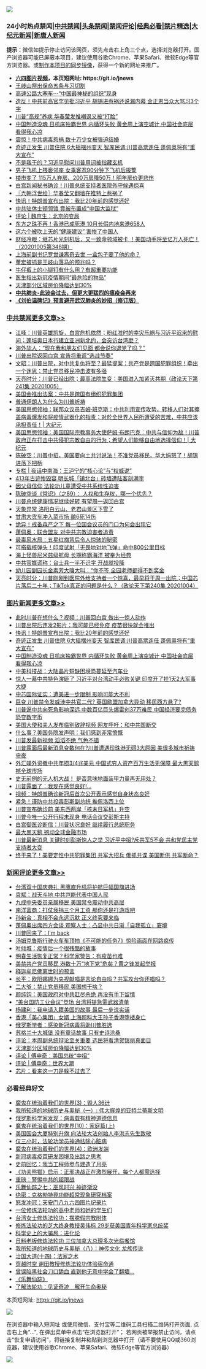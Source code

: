 ![](https://raw.githubusercontent.com/fqnews/bnews/master/64photo/fqnews-qr.jpg)

<div id="tt">
<h3>24小时热点禁闻|<a href="#%E4%B8%AD%E5%85%B1%E7%A6%81%E9%97%BB%E6%9B%B4%E5%A4%9A%E6%96%87%E7%AB%A0">中共禁闻</a>|<a href="#%E5%9B%BE%E7%89%87%E6%96%B0%E9%97%BB%E6%9B%B4%E5%A4%9A%E6%96%87%E7%AB%A0">头条禁闻</a>|<a href="#%E6%96%B0%E9%97%BB%E8%AF%84%E8%AE%BA%E6%9B%B4%E5%A4%9A%E6%96%87%E7%AB%A0">禁闻评论|<a href="#%E5%BF%85%E7%9C%8B%E7%BB%8F%E5%85%B8%E5%A5%BD%E6%96%87">经典必看|<a href="/video.md#%E7%A6%81%E7%89%87%E7%B2%BE%E9%80%89">禁片精选</a>|<a href="https://github.com/fqnews/djy/blob/master/gb/nf1351518.md#1">大纪元新闻</a>|<a href="https://github.com/fqnews/ntdtv/blob/master/gb/prog204.md#1">新唐人新闻</a></h3>
<div><b>提示：</b>微信如提示停止访问该网页，须先点击右上角三个点，选择浏览器打开。国产浏览器可能已屏蔽本项目，建议使用谷歌Chrome、苹果Safari、微软Edge等官方浏览器。或<a href="https://github.com/fqnews/bnews/blob/master/%E5%88%B6%E4%BD%9Cgit%E7%A6%81%E9%97%BB%E9%95%9C%E5%83%8F.md">制作本项目的同步镜像</a>，获得一个新的网址来推广。</div>
<ul>
<li><b><a href="http://d1.bdrive.tk/64.mp4" target="_blank">六四图片视频</a>，本页短网址: https://git.io/jnews</b></li>
<li><a href="/bannedvideo/20201005/1408568.md">王岐山祭出保命五条与习切割</a></li>
<li><a href="/cnnews/20201005/1408382.md">高速公路大塞车⋯“中国最神秘的组织”现身</a></li>
<li><a href="/cnnews/20201005/1408589.md">造反！中共前高官罕见批习近平 胡锡进惹祸还说漏内幕 金正恩当众大骂习3个字</a></li>
<li><a href="/cnnews/20201005/1408414.md">川普“高规”养病 华春莹发推嘲讽又被“打脸”</a></li>
<li><a href="/topimagenews/20201005/1408518.md">中国制造没魂 日机床独霸世界 内循环失败 黄金周上演空城计 中国社会底层 看得我心凉</a></li>
<li><a href="/worldnews/20201005/1408434.md">震惊！中共病毒惹祸 数十万少女被强迫结婚</a></li>
<li><a href="/topimagenews/20201005/1408607.md">奇迹正发生 川普住院 6大摇摆州变天 智库民调:川普高票连任 蓬佩奥将有“重大宣布”</a></li>
<li><a href="/cnnews/20201006/1408723.md">不是我干的？习近平慰问川普用词被指藏玄机</a></li>
<li><a href="/baitai/20201005/1408404.md">男子飞机上猥亵邻座 女乘客忍90分钟下飞机后报警</a></li>
<li><a href="/finance/20201005/1408366.md">楼市变了 115万人弃房、200万房降50万！明年房价更悲伤</a></li>
<li><a href="/bannedvideo/20201006/1408677.md">白宫新闻秘书确诊！川普总统支持者医院外守候遇惊喜</a></li>
<li><a href="/ssgc/20201006/1408743.md">〖兲朝浮世绘〗华春莹又翻墙在推特上惹祸了</a></li>
<li><a href="/topimagenews/20201006/1408702.md">快讯！特朗普宣布出院：我比20年前的感觉还好</a></li>
<li><a href="/cnnews/20201005/1408419.md">中共驻休士顿领馆 竟被布置成“中国大监狱”</a></li>
<li><a href="/comments/20201006/1408681.md">评论 | 魏京生：北京的变局</a></li>
<li><a href="/cnnews/hknews/20201006/1408758.md">东方之珠不再！香港已成死港 10月长假内地来港658人</a></li>
<li><a href="/health/20201005/1408393.md">这六个被吹上天的“健康建议” 害惨了中国人</a></li>
<li><a href="/bannedvideo/20201005/1408352.md">财经冷眼：继芯片光刻机后，又一致命领域被卡 ！美国动手将至亿万人死亡！（20201005第348期）</a></li>
<li><a href="/comments/20201005/1408362.md">上海前副书记罗世谦离奇去世 一盒包子要了他的命？</a></li>
<li><a href="/comments/20201005/1408398.md">董宏被抓是王岐山落马的预兆吗？</a></li>
<li><a href="/lifebaike/20201005/1408521.md">牛仔裤上的小铆钉有什么用？有超重要功能</a></li>
<li><a href="/cnnews/20201005/1408522.md">医生指出新冠疫情期间“最危险的物品”</a></li>
<li><a href="/comments/20201006/1408741.md">天津部分区域房价降幅达到30%</a></li>
<li><b><a href="/comments/20200211/1275071.md" target="_blank">中共肺炎-此波会过去，但更大更猛烈的瘟疫会再来</a></b></li>
<li><b><a href="/comments/20200207/1272816.md" target="_blank">《刘伯温碑记》预言避开武汉肺炎的妙招（修订版）</a></b></li>
</ul>
</div>

<div class="catlist">
<h3><a href="/cbnews/" target="_blank">中共禁闻</a><span><a href="/cbnews/" target="_blank" rel="nofollow">更多文章>></a></span></h3>
<ul>
<li><a href="/cbnews/20201006/1408943.md" target="_blank">江峰：川普英雄凯旋，白宫危机依然；粉红准时的幸灾乐祸与习近平迟来的慰问；蓬培奥日本行建立亚洲新北约，会突访台湾麽？</a></li>
<li><a href="/cbnews/20201006/1408932.md" target="_blank">海外华人：“现在我和朋友们见面 都会说你退党了吗？”</a></li>
<li><a href="/cbnews/20201006/1408867.md" target="_blank">川普出院返回白宫 宣告将重返“选战节奏”</a></li>
<li><a href="/cbnews/20201006/1408813.md" target="_blank">文昭：川普出院，对中共复仇将至？最猛提案：共产党是跨国犯罪组织！牵出一个迷思；禁止党员移民冲击波有多强</a></li>
<li><a href="/cbnews/20201006/1408812.md" target="_blank">天亮时分：川普已经出院；最高法院生变；美国进入加紧灭共期（政论天下第241集 20201005）</a></li>
<li><a href="/cbnews/20201006/1408675.md" target="_blank">美国会推出法案：中共是跨国有组织犯罪集团</a></li>
<li><a href="/cbnews/20201006/1408776.md" target="_blank">普通伊朗人为什么为川普祈祷</a></li>
<li><a href="/cbnews/20201006/1408768.md" target="_blank">美国思想领袖：联邦众议员吉姆·班克斯：中共利用宣传攻势，转移人们对其掩盖病毒爆发和将疫情武器化的指责；对於全世界人民所遭受的苦难，中共应该承担责任！| 大纪元</a></li>
<li><a href="/cbnews/20201006/1408767.md" target="_blank">美国思想领袖：美国国际宗教事务大使萨姆·布朗巴克：中共与信仰为敌！川普政府正在打击中共侵犯宗教自由的行为；希望人们能够自由地选择信仰！| 大纪元</a></li>
<li><a href="/cbnews/20201006/1408745.md" target="_blank">陈破空：川普中招，美国要向土共讨说法！不准党员移民，华大妈怒了！胡锡进落下把柄</a></li>
<li><a href="/cbnews/20201006/1408738.md" target="_blank">专栏 | 夜话中南海：王沪宁的“核心论”与“权威说”</a></li>
<li><a href="/cbnews/20201006/1408717.md" target="_blank">413年古迹惨毁容 明长城「镇北台」砖墙遭陆客刻满字</a></li>
<li><a href="/cbnews/20201006/1408692.md" target="_blank">因父母信仰 法轮功儿童遭受中共系统性迫害</a></li>
<li><a href="/cbnews/20201006/1408651.md" target="_blank">陈破空谈《常识》（之89）： 人权和生存权，哪一个优先？</a></li>
<li><a href="/cbnews/20201005/1408610.md" target="_blank">川普总统健康情况继续好转 有望周一返回白宫</a></li>
<li><a href="/cbnews/20201005/1408483.md" target="_blank">天象异常 洛阳白云山、老君山景区下雪了</a></li>
<li><a href="/cbnews/20201005/1408482.md" target="_blank">甘肃大货车冲入菜市场 酿6死14伤</a></li>
<li><a href="/cbnews/20201005/1408344.md" target="_blank">诡异！戒备森严之下 每一位国会议员的门口为何会出现它</a></li>
<li><a href="/cbnews/20201005/1408307.md" target="_blank">蓬佩奥：联合盟友 对中共宗教迫害者追责</a></li>
<li><a href="/cbnews/20201005/1408304.md" target="_blank">最毒风水局：五星红旗背后令人惊骇的秘密</a></li>
<li><a href="/cbnews/20201005/1408286.md" target="_blank">可搭载核弹头！印度试射「无畏地对地飞弹」命中800公里目标</a></li>
<li><a href="/cbnews/20201005/1408266.md" target="_blank">海上怪兽尼米兹级航母 长期称霸海洋 被奉为经典</a></li>
<li><a href="/cbnews/20201005/1408239.md" target="_blank">中共官媒谎称：台士兵一半不识字 开战就投降</a></li>
<li><a href="/cbnews/20201005/1408238.md" target="_blank">幼儿园副园长金素芳大嚷大叫：“你不签 全园老师都得不到奖金</a></li>
<li><a href="/cbnews/20201005/1408193.md" target="_blank">天亮时分：川普刚刚到医院外给支持者一个惊喜，最早将于周一出院；中国芯片落后二十年；TikTok真正的问题是什么？（政论天下第240集 20201004）</a></li>

</ul>
</div>
<div class="catlist">
<h3><a href="/topimagenews/" target="_blank">图片新闻</a><span><a href="/topimagenews/" target="_blank" rel="nofollow">更多文章>></a></span></h3>
<ul>
<li><a href="/topimagenews/20201006/1408891.md" target="_blank">此时川普在想什么？视频：川普回白宫 做出一惊人动作</a></li>
<li><a href="/topimagenews/20201006/1408848.md" target="_blank">川普出院后连发2影片：我可能已经免疫 疫苗很快就会推出</a></li>
<li><a href="/topimagenews/20201006/1408702.md" target="_blank">快讯！特朗普宣布出院：我比20年前的感觉还好</a></li>
<li><a href="/topimagenews/20201005/1408607.md" target="_blank">奇迹正发生 川普住院 6大摇摆州变天 智库民调:川普高票连任 蓬佩奥将有“重大宣布”</a></li>
<li><a href="/topimagenews/20201005/1408518.md" target="_blank">中国制造没魂 日机床独霸世界 内循环失败 黄金周上演空城计 中国社会底层 看得我心凉</a></li>
<li><a href="/topimagenews/20201005/1408141.md" target="_blank">中美科技战：大陆晶片短缺困境恐蔓延至汽车业</a></li>
<li><a href="/topimagenews/20201005/1408122.md" target="_blank">惊人一幕中共特色演砸了 习近平对台湾动手必败关键 印度开了挂1天2大军事大捷</a></li>
<li><a href="/topimagenews/20201005/1408112.md" target="_blank">中芯国际证实：遭美进一步限制 影响可能大不利</a></li>
<li><a href="/topimagenews/20201004/1408084.md" target="_blank">巨变 川普禁令发威涉中共官二代? 英国欧盟加拿大异动 移民西方悬了?</a></li>
<li><a href="/topimagenews/20201004/1408020.md" target="_blank">川普逼中共向死角影响深远 中数百亿巨头爆雷创37万难民 中国经济要完债务恐变数字币</a></li>
<li><a href="/topimagenews/20201004/1407911.md" target="_blank">美国大使和夫人发布临别致辞视频 网友呼吁：和中共国断交</a></li>
<li><a href="/topimagenews/20201004/1407894.md" target="_blank">什么事？美国务院发声明：我们感到非常愤慨</a></li>
<li><a href="/topimagenews/20201004/1407786.md" target="_blank">川普发最新视频 滔滔不绝 气色不错</a></li>
<li><a href="/topimagenews/20201004/1407663.md" target="_blank">川普露面后最新消息变数何在?川普遭遇珍珠港无碍3大原因 美很多城市祈祷守夜</a></li>
<li><a href="/topimagenews/20201003/1407569.md" target="_blank">外汇竭外资撤中共年损3/4兆美元 中国式穷人资产百万生活无保障 最大黑天鹅撼全球市场</a></li>
<li><a href="/topimagenews/20201003/1407483.md" target="_blank">史无前例的无人机大战！ 是否意味地面装甲力量再无用处？</a></li>
<li><a href="/topimagenews/20201003/1407316.md" target="_blank">川普露面了：我现在感觉良好!…</a></li>
<li><a href="/topimagenews/20201003/1407290.md" target="_blank">视频：特朗普确诊新冠后首次公开表示感觉自身状态良好</a></li>
<li><a href="/comments/20201003/1407282.md" target="_blank">紧急！谨防中共投毒彭斯副总统 推佩洛西上位</a></li>
<li><a href="/topimagenews/20201003/1407238.md" target="_blank">川普宣布确诊前 美东西两岸「核末日军机」升空</a></li>
<li><a href="/topimagenews/20201003/1407223.md" target="_blank">川普今唯一公开行程未现身 电话会议交彭斯主持</a></li>
<li><a href="/topimagenews/20201003/1407179.md" target="_blank">白宫御医诊断信：川普状况良好 继续履行总统职务</a></li>
<li><a href="/topimagenews/20201003/1407178.md" target="_blank">最大黑天鹅 撼动全球金融市场</a></li>
<li><a href="/topimagenews/20201002/1407101.md" target="_blank">川普最新消息 关键时刻彭斯惊人之举 习近平中招?斥共军5不会 共和党民主党支持者大变</a></li>
<li><a href="/topimagenews/20201002/1407045.md" target="_blank">终于来了！美要定性中共犯罪集团 共军大招兵 俄抓共谍 美国断供 共军断命？</a></li>

</ul>
</div>
<div class="catlist">
<h3><a href="/comments/" target="_blank">新闻评论</a><span><a href="/comments/" target="_blank" rel="nofollow">更多文章>></a></span></h3>
<ul>
<li><a href="/comments/20201006/1408938.md" target="_blank">台湾双十国庆典礼 黑鹰直升机将护航巨幅国旗进场</a></li>
<li><a href="/comments/20201006/1408919.md" target="_blank">袁斌：战天斗地 中共岂能代表中国人民</a></li>
<li><a href="/comments/20201006/1408902.md" target="_blank">九成中央委员亲属移民 美国禁令震动中共高层</a></li>
<li><a href="/comments/20201006/1408901.md" target="_blank">南洋富商：打仗我捐三个月工资 那你还是打游戏吧</a></li>
<li><a href="/comments/20201006/1408900.md" target="_blank">孙新合：真相不会永远沉默 正义终究要来临</a></li>
<li><a href="/comments/20201006/1408887.md" target="_blank">蓬佩奥出席四方会谈 观察人士：凸显中共日渐「自我孤立」窘境</a></li>
<li><a href="/comments/20201006/1408886.md" target="_blank">川普回来了：I&#x27;m back</a></li>
<li><a href="/comments/20201006/1408885.md" target="_blank">汤姆克鲁斯行驶火车车顶拍《不可能的任务7》惊险画面在网路疯传</a></li>
<li><a href="/comments/20201006/1408880.md" target="_blank">叶倾城：疫情后一个很残酷的故事</a></li>
<li><a href="/comments/20201006/1408879.md" target="_blank">明春生活恢复正常？科学家警告：有疫苗也难</a></li>
<li><a href="/comments/20201006/1408878.md" target="_blank">美禁共产党员移民 港数十万“地下党”危矣？黄之锋发起举报</a></li>
<li><a href="/comments/20201006/1408877.md" target="_blank">释迦牟尼佛离世时的预言</a></li>
<li><a href="/comments/20201006/1408858.md" target="_blank">长平：欧阳娜娜为央视献唱是言论自由吗？共军攻台你还唱吗？</a></li>
<li><a href="/comments/20201006/1408857.md" target="_blank">二大爷：禁止党员移民 美国想干啥？</a></li>
<li><a href="/comments/20201006/1408856.md" target="_blank">颜纯钩：美国政府对中共赶尽杀绝 再没有手下留情</a></li>
<li><a href="/comments/20201006/1408842.md" target="_blank">“美台国防工业会议”登场 台湾将提急需武器清单</a></li>
<li><a href="/comments/20201006/1408837.md" target="_blank">杨建利：我申请入籍美国的故事 最后一步说实话</a></li>
<li><a href="/comments/20201006/1408810.md" target="_blank">香港「美心集团」女婿 上海颜料大王孙子香港堕楼身亡</a></li>
<li><a href="/comments/20201006/1408795.md" target="_blank">俄罗斯学者：感染新冠病毒将助川普胜选</a></li>
<li><a href="/comments/20201006/1408753.md" target="_blank">苏格兰十大城堡 没有童话故事 只有史诗沧桑</a></li>
<li><a href="/comments/20201006/1408742.md" target="_blank">评论：本周副总统辩论至关重要 选民将看清贺锦丽真面目</a></li>
<li><a href="/comments/20201006/1408741.md" target="_blank">天津部分区域房价降幅达到30%</a></li>
<li><a href="/comments/20201006/1408737.md" target="_blank">评论 | 傅申奇：美国总统“中招”</a></li>
<li><a href="/comments/20201006/1408736.md" target="_blank">评论 | 傅申奇：世界大潮</a></li>
<li><a href="/comments/20201006/1408735.md" target="_blank">芯片：看来这一刀是躲不过去了</a></li>

</ul>
</div>

<div class="catlist">
<h3>必看经典好文</h3>
<ul>
<li><a href="/topimagenews/20180521/945342.md" target="_blank">魔鬼在统治着我们的世界(3)：毁人36计</a></li>
<li><a href="/tculture/xiulian/20170611/772817.md" target="_blank">我所知道的地球历史与奥秘（一）: 伟大辉煌的亚特兰蒂斯文明</a></li>
<li><a href="/cbnews/20200823/1384378.md" target="_blank">俄罗斯科学家发现：病毒载有精神道德信息</a></li>
<li><a href="/topimagenews/20180529/950153.md" target="_blank">魔鬼在统治着我们的世界(10)：家庭篇(上)</a></li>
<li><a href="/comments/20200516/1329276.md" target="_blank">美国国会大厦特别升旗 向法轮大法创始人李洪志先生致敬</a></li>
<li><a href="/health/20170626/780270.md" target="_blank">仅三小时，法轮功学员神通祛除心脏病</a></li>
<li><a href="/topimagenews/20180522/946266.md" target="_blank">魔鬼在统治着我们的世界(4)：欧洲发端</a></li>
<li><a href="/comments/20200917/1029129.md" target="_blank">新冠病毒疫苗研发困境及出路之思考</a></li>
<li><a href="/aomi/history/20141104/323033.md" target="_blank">史前回忆：我当工程师参与建造了月亮</a></li>
<li><a href="/comments/20200308/1290182.md" target="_blank">《功夫熊猫》启示：正邪决战正在激烈展开，每个人都需选择</a></li>
<li><a href="/comments/20200717/1362287.md" target="_blank">重磅：警惕中共的超限战</a></li>
<li><a href="/tculture/20190101/792550.md" target="_blank">乐舞仙踪之七：巫风时兴 神迹渐没</a></li>
<li><a href="/comments/20200705/783265.md" target="_blank">绝密：克格勃特异功能超常现象研究档案</a></li>
<li><a href="/comments/20200604/783200.md" target="_blank">怒发冲冠：天安门八九六四图片纪录片</a></li>
<li><a href="/cbnews/20200702/1354550.md" target="_blank">一位修炼法轮功的高中老师和她的学生们</a></li>
<li><a href="/cbnews/20200610/1342772.md" target="_blank">台湾女士修炼法轮功：摆脱假宗教附体</a></li>
<li><a href="/comments/20190517/1129285.md" target="_blank">修炼法轮功的芝大终身教授吴伟标 29岁获美国青年科学家总统奖</a></li>
<li><a href="/comments/20200605/783246.md" target="_blank">科学史上的大骗局：进化论</a></li>
<li><a href="/comments/20200531/1337359.md" target="_blank">日料老板修炼法轮功 三位加拿大总理多次光临餐馆</a></li>
<li><a href="/topimagenews/20180225/905380.md" target="_blank">我所知道的地球历史与奥秘（八）：神传文化 龙族传说</a></li>
<li><a href="/cbnews/20180320/916962.md" target="_blank">治国大道(十四)：法家之术</a></li>
<li><a href="/comments/20200511/1322384.md" target="_blank">穿越时空 谢田教授修炼法轮功体验宿命通</a></li>
<li><a href="/topimagenews/20200928/1404412.md" target="_blank">曾误陷黑社会刀口舔血 直到他无意中学会了翻墙&#8230;</a></li>
<li><a href="/comments/20200527/783191.md" target="_blank">《乐舞仙踪》</a></li>
<li><a href="/comments/20200307/1289968.md" target="_blank">了解法轮功：见证奇迹　解开生命奥秘</a></li>

</ul>
</div>

本页短网址: https://git.io/jnews

![](https://raw.githubusercontent.com/fqnews/bnews/master/64photo/fqnews-qr.jpg)

在浏览器中输入短网址 或使用微信、支付宝等二维码工具扫描二维码打开页面, 点击右上角"...", 在弹出菜单中点击“在浏览器打开”； 若网页被举报禁止访问，请点击“恢复申请访问”，将链接复制并粘贴到浏览器中打开（请不要使用QQ或360浏览器，建议使用谷歌Chrome、苹果Safari、微软Edge等官方浏览器）

![](https://raw.githubusercontent.com/fqnews/bnews/master/64photo/wx.jpg)